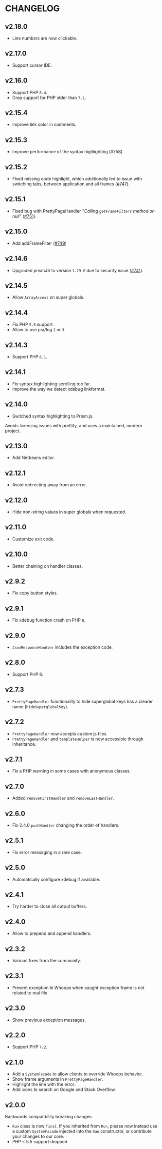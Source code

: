 # CHANGELOG

## v2.18.0

* Line numbers are now clickable.

## v2.17.0

* Support cursor IDE.

## v2.16.0

* Support PHP `8.4`.
* Drop support for PHP older than `7.1`.

## v2.15.4

* Improve link color in comments.

## v2.15.3

* Improve performance of the syntax highlighting (#758).

## v2.15.2

* Fixed missing code highlight, which additionally led to issue with switching tabs, between application and all frames ([#747](https://github.com/filp/whoops/issues/747)).

## v2.15.1

* Fixed bug with PrettyPageHandler "*Calling `getFrameFilters` method on null*" ([#751](https://github.com/filp/whoops/pull/751)).

## v2.15.0

* Add addFrameFilter ([#749](https://github.com/filp/whoops/pull/749))

## v2.14.6

* Upgraded prismJS to version `1.29.0` due to security issue ([#741][i741]).

[i741]: https://github.com/filp/whoops/pull/741

## v2.14.5

* Allow `ArrayAccess` on super globals.

## v2.14.4

* Fix PHP `5.5` support.
* Allow to use psr/log `2` or `3`.

## v2.14.3

* Support PHP `8.1`.

## v2.14.1

* Fix syntax highlighting scrolling too far.
* Improve the way we detect xdebug linkformat.

## v2.14.0

* Switched syntax highlighting to Prism.js.

Avoids licensing issues with prettify, and uses a maintained, modern project.

## v2.13.0

* Add Netbeans editor.

## v2.12.1

* Avoid redirecting away from an error.

## v2.12.0

* Hide non-string values in super globals when requested.

## v2.11.0

* Customize exit code.

## v2.10.0

* Better chaining on handler classes.

## v2.9.2

* Fix copy button styles.

## v2.9.1

* Fix xdebug function crash on PHP `8`.

## v2.9.0

* `JsonResponseHandler` includes the exception code.

## v2.8.0

* Support PHP 8.

## v2.7.3

* `PrettyPageHandler` functionality to hide superglobal keys has a clearer name 
(`hideSuperglobalKey`).

## v2.7.2

* `PrettyPageHandler` now accepts custom js files.
* `PrettyPageHandler` and `templateHelper` is now accessible through inheritance.

## v2.7.1

* Fix a PHP warning in some cases with anonymous classes.

## v2.7.0

* Added `removeFirstHandler` and `removeLastHandler`.

## v2.6.0

* Fix 2.4.0 `pushHandler` changing the order of handlers.

## v2.5.1

* Fix error messaging in a rare case.

## v2.5.0

* Automatically configure xdebug if available.

## v2.4.1

* Try harder to close all output buffers.

## v2.4.0

* Allow to prepend and append handlers.

## v2.3.2

* Various fixes from the community.

## v2.3.1

* Prevent exception in Whoops when caught exception frame is not related to real file.

## v2.3.0

* Show previous exception messages.

## v2.2.0

* Support PHP `7.2`.

## v2.1.0

* Add a `SystemFacade` to allow clients to override Whoops behavior.
* Show frame arguments in `PrettyPageHandler`.
* Highlight the line with the error.
* Add icons to search on Google and Stack Overflow.

## v2.0.0

Backwards compatibility breaking changes:

* `Run` class is now `final`. If you inherited from `Run`, please now instead use a custom `SystemFacade` injected into the `Run` constructor, or contribute your changes to our core.
* PHP < 5.5 support dropped.
